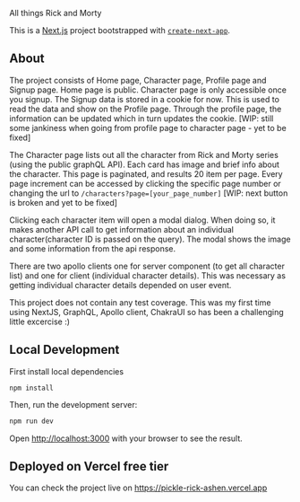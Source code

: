 All things Rick and Morty

This is a [Next.js](https://nextjs.org) project bootstrapped with [`create-next-app`](https://nextjs.org/docs/app/api-reference/cli/create-next-app).

## About

The project consists of Home page, Character page, Profile page and Signup page.
Home page is public. Character page is only accessible once you signup. The Signup data is stored in a cookie for now. This is used to read the data and show on the Profile page. Through the profile page, the information can be updated which in turn updates the cookie.
[WIP: still some jankiness when going from profile page to character page - yet to be fixed]

The Character page lists out all the character from Rick and Morty series (using the public graphQL API). Each card has image and brief info about the character. This page is paginated, and results 20 item per page. Every page increment can be accessed by clicking the specific page number or changing the url to `/characters?page=[your_page_number]`
[WIP: next button is broken and yet to be fixed]

Clicking each character item will open a modal dialog. When doing so, it makes another API call to get information about an individual character(character ID is passed on the query). The modal shows the image and some information from the api response.

There are two apollo clients one for server component (to get all character list) and one for client (individual character details). This was necessary as getting individual character details depended on user event.

This project does not contain any test coverage. This was my first time using NextJS, GraphQL, Apollo client, ChakraUI so has been a challenging little excercise :)

## Local Development

First install local dependencies

```
npm install
```

Then, run the development server:

```bash
npm run dev
```

Open [http://localhost:3000](http://localhost:3000) with your browser to see the result.

## Deployed on Vercel free tier

You can check the project live on https://pickle-rick-ashen.vercel.app

